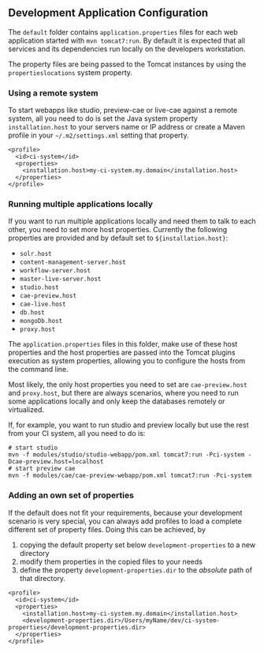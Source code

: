 Development Application Configuration
--------------------------------------

The `default` folder contains `application.properties` files for each web application started with `mvn tomcat7:run`. By
default it is expected that all services and its dependencies run locally on the developers workstation. 

The property files are being passed to the Tomcat instances by using the `propertieslocations` system property. 

### Using a remote system
To start webapps like studio, preview-cae or live-cae against a remote system, all you need to do is set the Java
system property `installation.host` to your servers name or IP address or create a Maven profile in your 
`~/.m2/settings.xml` setting that property.

```
<profile>
  <id>ci-system</id>
  <properties>
    <installation.host>my-ci-system.my.domain</installation.host>
  </properties>
</profile>
```

### Running multiple applications locally

If you want to run multiple applications locally and need them to talk to each other, you need to set more host properties.
Currently the following properties are provided and by default set to `${installation.host}`:

* `solr.host`
* `content-management-server.host`
* `workflow-server.host`
* `master-live-server.host`
* `studio.host`
* `cae-preview.host`
* `cae-live.host`
* `db.host`
* `mongoDb.host`
* `proxy.host`

The `application.properties` files in this folder, make use of these host properties and the host properties are passed into the Tomcat plugins execution as system properties,
allowing you to configure the hosts from the command line.

Most likely, the only host properties you need to set are `cae-preview.host` and `proxy.host`, but there are always scenarios, where you need to
run some applications locally and only keep the databases remotely or virtualized.

If, for example, you want to run studio and preview locally but use the rest from your CI system, all you need to do is:

```
# start studio
mvn -f modules/studio/studio-webapp/pom.xml tomcat7:run -Pci-system -Dcae-preview.host=localhost
# start preview cae
mvn -f modules/cae/cae-preview-webapp/pom.xml tomcat7:run -Pci-system
```

### Adding an own set of properties

If the default does not fit your requirements, because your development scenario is very special, you can always add
profiles to load a complete different set of property files. Doing this can be achieved, by 

1. copying the default property set below `development-properties` to a new directory
2. modify them properties in the copied files to your needs
3. define the property `development-properties.dir` to the _absolute_ path of that directory. 

```
<profile>
  <id>ci-system</id>
  <properties>
    <installation.host>my-ci-system.my.domain</installation.host>
    <development-properties.dir>/Users/myName/dev/ci-system-properties</development-properties.dir>
  </properties>
</profile>
```
